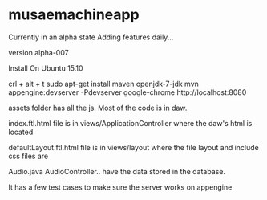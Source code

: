 # musaemachineapp
Currently in an alpha state
Adding features daily...

version alpha-007



Install On Ubuntu 15.10

crl + alt + t 
sudo apt-get install maven openjdk-7-jdk 
mvn appengine:devserver -Pdevserver
google-chrome http://localhost:8080

assets folder has all the js.  Most of the code is in daw.

index.ftl.html file is in views/ApplicationController
	where the daw's html is located

defaultLayout.ftl.html file is in views/layout
	where the file layout and include css files are

Audio.java AudioController.. have the data stored in the database.

It has a few test cases to make sure the server works on appengine
